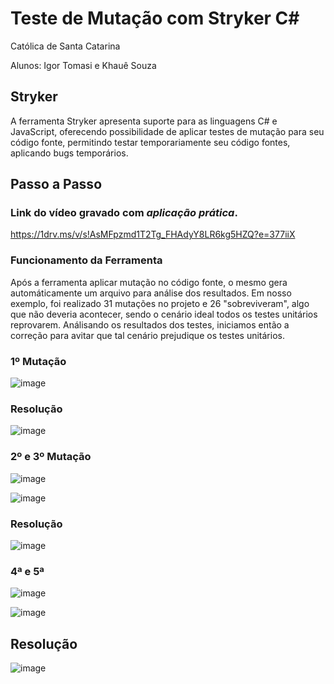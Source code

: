 # Teste de Mutação com Stryker C#

Católica de Santa Catarina

Alunos: Igor Tomasi e Khauê Souza

## Stryker

A ferramenta Stryker apresenta suporte para as linguagens C# e JavaScript, oferecendo possibilidade de aplicar testes de mutação para seu código fonte, permitindo testar temporariamente seu código fontes, aplicando bugs temporários.

## Passo a Passo

### Link do vídeo gravado com *aplicação prática*.

https://1drv.ms/v/s!AsMFpzmd1T2Tg_FHAdyY8LR6kg5HZQ?e=377iiX

### Funcionamento da Ferramenta

Após a ferramenta aplicar mutação no código fonte, o mesmo gera automáticamente um arquivo para análise dos resultados. Em nosso exemplo, foi realizado 31 mutações no projeto e 26 "sobreviveram", algo que não deveria acontecer, sendo o cenário ideal todos os testes unitários reprovarem. Análisando os resultados dos testes, iniciamos então a correção para avitar que tal cenário prejudique os testes unitários.

### 1º Mutação

![image](https://user-images.githubusercontent.com/61890715/176048202-126231d0-ffd2-48c8-9fe2-8a099518ded4.png)

### Resolução

![image](https://user-images.githubusercontent.com/61890715/176049703-b8be3135-6176-4583-9898-03c930c9e853.png)

### 2º e 3º Mutação

![image](https://user-images.githubusercontent.com/61890715/176048457-4e5504cf-a8ff-4b3c-98fe-083b842f344f.png)

![image](https://user-images.githubusercontent.com/61890715/176048665-bb332c98-9fd0-4006-ab13-1b5c3ad5ae17.png)

### Resolução

![image](https://user-images.githubusercontent.com/61890715/176049792-8ab3dd62-5e4e-401c-af98-2e88121d2f7c.png)

### 4ª e 5ª

![image](https://user-images.githubusercontent.com/61890715/176049019-eae11fba-1401-42a9-bdbf-fba89b063dfe.png)

![image](https://user-images.githubusercontent.com/61890715/176049215-89b66c1a-da12-40ee-82d0-9f1f7b4671f6.png)

## Resolução

![image](https://user-images.githubusercontent.com/61890715/176049950-9f38fa10-cf1d-42a0-8e7d-c41bcf065a2f.png)




